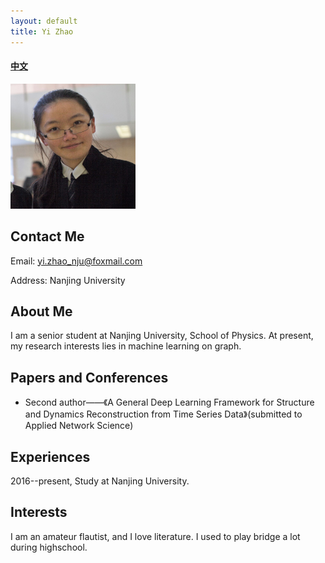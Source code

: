 ```yaml
---
layout: default
title: Yi Zhao
---
```



#### [中文](https://bnusss.github.io/person/zhao-yi-zh.html)


<img src="/img/people/zhaoyi.jpeg" height="200px" width="200px" />


## Contact Me

Email: yi.zhao_nju@foxmail.com

Address: Nanjing University


## About Me

I am a senior student at Nanjing University, School of Physics. At present, my research interests lies in machine learning on graph.

## Papers and Conferences

- Second author——《A General Deep Learning Framework for Structure and Dynamics Reconstruction from Time Series Data》(submitted to Applied Network Science)

## Experiences

2016--present, Study at Nanjing University. 

## Interests

I am an amateur flautist, and I love literature. I used to play bridge a lot during highschool. 
